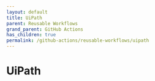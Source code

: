 ```yaml
---
layout: default
title: UiPath
parent: Reusable Workflows
grand_parent: GitHub Actions
has_children: true
permalink: /github-actions/reusable-workflows/uipath
---
```


# UiPath